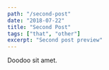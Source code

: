 ```yaml
---
path: "/second-post"
date: "2018-07-22"
title: "Second Post"
tags: ["that", "other"]
excerpt: "Second post preview"
---
```


Doodoo sit amet.

